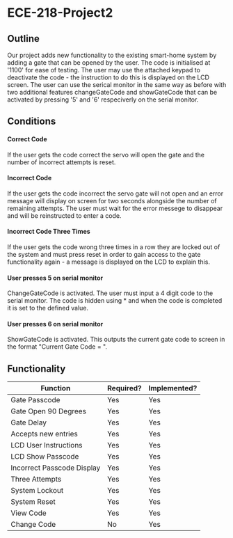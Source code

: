 # ECE-218-Project2

## Outline

Our project adds new functionality to the existing smart-home system by adding a gate that can be opened by the user. The code is initialised at '1100' for ease of testing. The user may use the attached keypad to deactivate the code - the instruction to do this is displayed on the LCD screen.
The user can use the serical monitor in the same way as before with two additional features changeGateCode and showGateCode that can be activated by pressing '5' and '6' respeciverly on the serial monitor.

## Conditions

#### Correct Code

If the user gets the code correct the servo will open the gate and the number of incorrect attempts is reset.

#### Incorrect Code

If the user gets the code incorrect the servo gate will not open and an error message will display on screen for two seconds alongside the number of remaining attempts. The user must wait for the error messege to disappear and will be reinstructed to enter a code.

#### Incorrect Code Three Times

If the user gets the code wrong three times in a row they are locked out of the system and must press reset in order to gain access to the gate functionality again - a message is displayed on the LCD to explain this.

#### User presses 5 on serial monitor

ChangeGateCode is activated. The user must input a 4 digit code to the serial monitor. The code is hidden using * and when the code is completed it is set to the defined value.

#### User presses 6 on serial monitor

ShowGateCode is activated. This outputs the current gate code to screen in the format "Current Gate Code = ".

## Functionality

|Function|Required?|Implemented?|
|--------|---------|------------|
|Gate Passcode|Yes|Yes|
|Gate Open 90 Degrees|Yes|Yes|
|Gate Delay|Yes|Yes|
|Accepts new entries|Yes|Yes|
|LCD User Instructions|Yes|Yes|
|LCD Show Passcode|Yes|Yes|
|Incorrect Passcode Display|Yes|Yes|
|Three Attempts|Yes|Yes|
|System Lockout|Yes|Yes|
|System Reset|Yes|Yes|
|View Code|Yes|Yes|
|Change Code|No|Yes|

